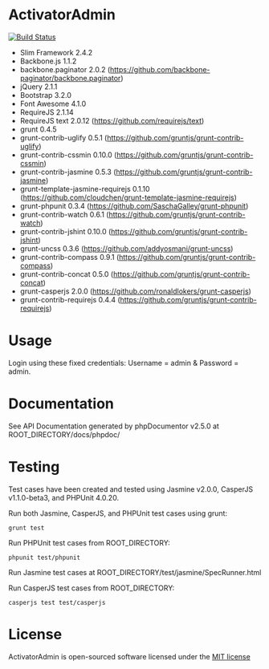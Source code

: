 ActivatorAdmin
==============

[![Build Status](https://secure.travis-ci.org/dan-lyn/activatoradmin.png?branch=master)](http://travis-ci.org/dan-lyn/activatoradmin)

- Slim Framework 2.4.2
- Backbone.js 1.1.2
- backbone.paginator 2.0.2 (https://github.com/backbone-paginator/backbone.paginator)
- jQuery 2.1.1
- Bootstrap 3.2.0
- Font Awesome 4.1.0
- RequireJS 2.1.14
- RequireJS text 2.0.12 (https://github.com/requirejs/text)
- grunt 0.4.5
- grunt-contrib-uglify 0.5.1 (https://github.com/gruntjs/grunt-contrib-uglify)
- grunt-contrib-cssmin 0.10.0 (https://github.com/gruntjs/grunt-contrib-cssmin)
- grunt-contrib-jasmine 0.5.3 (https://github.com/gruntjs/grunt-contrib-jasmine)
- grunt-template-jasmine-requirejs 0.1.10 (https://github.com/cloudchen/grunt-template-jasmine-requirejs)
- grunt-phpunit 0.3.4 (https://github.com/SaschaGalley/grunt-phpunit)
- grunt-contrib-watch 0.6.1 (https://github.com/gruntjs/grunt-contrib-watch)
- grunt-contrib-jshint 0.10.0 (https://github.com/gruntjs/grunt-contrib-jshint)
- grunt-uncss 0.3.6 (https://github.com/addyosmani/grunt-uncss)
- grunt-contrib-compass 0.9.1 (https://github.com/gruntjs/grunt-contrib-compass)
- grunt-contrib-concat 0.5.0 (https://github.com/gruntjs/grunt-contrib-concat)
- grunt-casperjs 2.0.0 (https://github.com/ronaldlokers/grunt-casperjs)
- grunt-contrib-requirejs 0.4.4 (https://github.com/gruntjs/grunt-contrib-requirejs)

Usage
==============

Login using these fixed credentials: Username = admin & Password = admin.

Documentation
==============

See API Documentation generated by phpDocumentor v2.5.0 at ROOT_DIRECTORY/docs/phpdoc/

Testing
==============

Test cases have been created and tested using Jasmine v2.0.0, CasperJS v1.1.0-beta3, and PHPUnit 4.0.20.

Run both Jasmine, CasperJS, and PHPUnit test cases using grunt:
```
grunt test
```

Run PHPUnit test cases from ROOT_DIRECTORY:
```
phpunit test/phpunit
```

Run Jasmine test cases at ROOT_DIRECTORY/test/jasmine/SpecRunner.html

Run CasperJS test cases from ROOT_DIRECTORY:
```
casperjs test test/casperjs
```

License
==============

ActivatorAdmin is open-sourced software licensed under the [MIT license](http://opensource.org/licenses/MIT)
